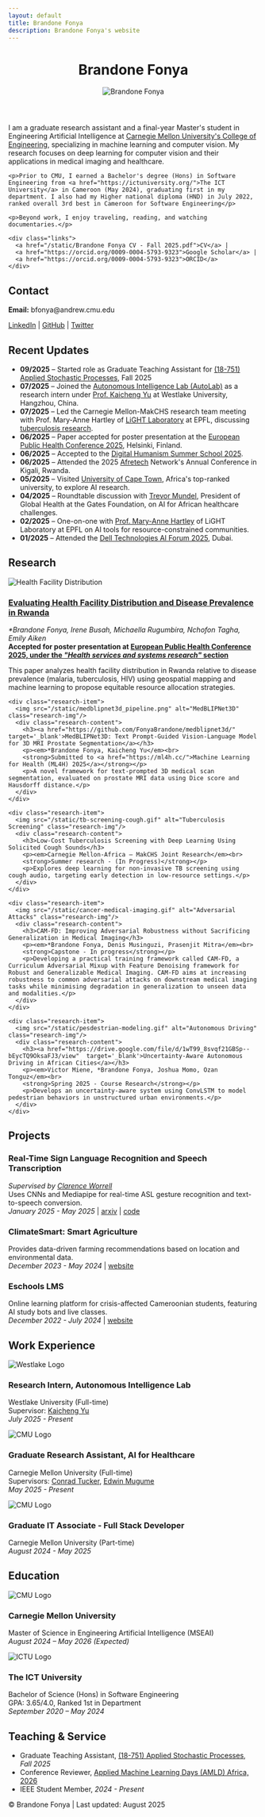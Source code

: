 ```yaml
---
layout: default
title: Brandone Fonya
description: Brandone Fonya's website
---
```


<link href="https://fonts.googleapis.com/css2?family=Roboto:wght@300;400;700&display=swap" rel="stylesheet">
<link href="/static/css/styles.css" rel="stylesheet">

<div class="container">
  <header class="header">
    <h1>Brandone Fonya</h1>
    <img src="/static/profile.jpg" alt="Brandone Fonya" class="profile-img"/>
  </header>

  <section class="about">
    <p>I am a graduate research assistant and a final-year Master's student in Engineering Artificial Intelligence at <a href="https://engineering.cmu.edu/">Carnegie Mellon University's College of Engineering</a>, specializing in machine learning and computer vision. My research focuses on deep learning for computer vision and their applications in medical imaging and healthcare.</p>

    <p>Prior to CMU, I earned a Bachelor's degree (Hons) in Software Engineering from <a href="https://ictuniversity.org/">The ICT University</a> in Cameroon (May 2024), graduating first in my department. I also had my Higher national diploma (HND) in July 2022, ranked overall 3rd best in Cameroon for Software Engineering</p>

    <p>Beyond work, I enjoy traveling, reading, and watching documentaries.</p>

    <div class="links">
      <a href="/static/Brandone Fonya CV - Fall 2025.pdf">CV</a> | 
      <a href="https://orcid.org/0009-0004-5793-9323">Google Scholar</a> |
      <a href="https://orcid.org/0009-0004-5793-9323">ORCID</a>
    </div>
  </section>

  <section class="contact">
    <h2>Contact</h2>
    <p><strong>Email:</strong> bfonya@andrew.cmu.edu</p>
    <div class="links">
      <a href="https://www.linkedin.com/in/brandone-fonya-217654240/">LinkedIn</a> | 
      <a href="https://github.com/fonyabrandone">GitHub</a> | 
      <a href="https://twitter.com/princebrandone">Twitter</a>
    </div>
  </section>

  <section class="updates">
    <h2>Recent Updates</h2>
    <ul>
      <li><strong>09/2025</strong> – Started role as Graduate Teaching Assistant for <a href="https://courses.ece.cmu.edu/18751">(18-751) Applied Stochastic Processes</a>, Fall 2025</li>
      <li><strong>07/2025</strong> – Joined the <a href='https://westlake-autolab.github.io/' target='_blank'>Autonomous Intelligence Lab (AutoLab)</a> as a research intern under <a href="https://en.westlake.edu.cn/faculty/kaicheng-yu.html">Prof. Kaicheng Yu</a> at Westlake University, Hangzhou, China.</li>
      <li><strong>07/2025</strong> – Led the Carnegie Mellon-MakCHS research team meeting with Prof. Mary-Anne Hartley of <a href="https://www.light-laboratory.org/">LiGHT Laboratory</a> at EPFL, discussing <a href="https://ai.epfl.ch/ai-making-it-easier-to-diagnose-tuberculosis-in-sub-saharan-africa/">tuberculosis research</a>.</li>
      <li><strong>06/2025</strong> – Paper accepted for poster presentation at the <a href="https://ephconference.eu/">European Public Health Conference 2025</a>, Helsinki, Finland.</li>
      <li><strong>06/2025</strong> – Accepted to the <a href="https://dighum.kcrc.rw/">Digital Humanism Summer School 2025</a>.</li>
      <li><strong>06/2025</strong> – Attended the 2025 <a href="https://engineering.cmu.edu/afretec/index.html">Afretech</a> Network's Annual Conference in Kigali, Rwanda.</li>
      <li><strong>05/2025</strong> – Visited <a href="https://www.uct.ac.za/">University of Cape Town</a>, Africa's top-ranked university, to explore AI research.</li>
      <li><strong>04/2025</strong> – Roundtable discussion with <a href="https://www.gatesfoundation.org/about/leadership/trevor-mundel">Trevor Mundel</a>, President of Global Health at the Gates Foundation, on AI for African healthcare challenges.</li>
      <li><strong>02/2025</strong> – One-on-one with <a href="https://people.epfl.ch/mary-anne.hartley?lang=en">Prof. Mary-Anne Hartley</a> of LiGHT Laboratory at EPFL on AI tools for resource-constrained communities.</li>
      <li><strong>01/2025</strong> – Attended the <a href="https://events.dell.com/event/ce14c9e1-18e7-4347-aa04-f0e2ce851129/summary">Dell Technologies AI Forum 2025</a>, Dubai.</li>
    </ul>
  </section>

  <section class="research">
    <h2>Research</h2>
    <div class="research-item">
      <img src="/static/heatmap.png" alt="Health Facility Distribution" class="research-img"/>
      <div class="research-content">
        <h3><a href="https://github.com/FonyaBrandone/MBDA_Research" target='_blank'>Evaluating Health Facility Distribution and Disease Prevalence in Rwanda</a></h3>
        <p><em>*Brandone Fonya, Irene Busah, Michaella Rugumbira, Nchofon Tagha, Emily Aiken</em><br>
        <strong>Accepted for poster presentation at <a href="https://ephconference.eu/app/programme/programme.php?d=displays">European Public Health Conference 2025, under the <i>"Health services and systems research"</i> section</a></strong></p>
        <p>This paper analyzes health facility distribution in Rwanda relative to disease prevalence (malaria, tuberculosis, HIV) using geospatial mapping and machine learning to propose equitable resource allocation strategies.</p>
      </div>
    </div>

    <div class="research-item">
      <img src="/static/medblipnet3d_pipeline.png" alt="MedBLIPNet3D" class="research-img"/>
      <div class="research-content">
        <h3><a href="https://github.com/FonyaBrandone/medblipnet3d/"  target='_blank'>MedBLIPNet3D: Text Prompt-Guided Vision-Language Model for 3D MRI Prostate Segmentation</a></h3>
        <p><em>*Brandone Fonya, Kaicheng Yu</em><br>
        <strong>Submitted to <a href="https://ml4h.cc/">Machine Learning for Health (ML4H) 2025</a></strong></p>
        <p>A novel framework for text-prompted 3D medical scan segmentation, evaluated on prostate MRI data using Dice score and Hausdorff distance.</p>
      </div>
    </div>

    <div class="research-item">
      <img src="/static/tb-screening-cough.gif" alt="Tuberculosis Screening" class="research-img"/>
      <div class="research-content">
        <h3>Low-Cost Tuberculosis Screening with Deep Learning Using Solicited Cough Sounds</h3>
        <p><em>Carnegie Mellon-Africa – MakCHS Joint Research</em><br>
        <strong>Summer research - (In Progress)</strong></p>
        <p>Explores deep learning for non-invasive TB screening using cough audio, targeting early detection in low-resource settings.</p>
      </div>
    </div>

    <div class="research-item">
      <img src="/static/cancer-medical-imaging.gif" alt="Adversarial Attacks" class="research-img"/>
      <div class="research-content">
        <h3>CAM-FD: Improving Adversarial Robustness without Sacrificing Generalization in Medical Imaging</h3>
        <p><em>*Brandone Fonya, Denis Musinguzi, Prasenjit Mitra</em><br>
        <strong>Capstone - In progress</strong></p>
        <p>Developing a practical training framework called CAM-FD, a Curriculum Adversarial Mixup with Feature Denoising framework for Robust and Generalizable Medical Imaging. CAM-FD aims at increasing robustness to common adversarial attacks on downstream medical imaging tasks while minimising degradation in generalization to unseen data and modalities.</p>
      </div>
    </div>

    <div class="research-item">
      <img src="/static/pesdestrian-modeling.gif" alt="Autonomous Driving" class="research-img"/>
      <div class="research-content">
        <h3><a href="https://drive.google.com/file/d/1wT99_8svqf21GBSp--bEycTQ9OksaFJ3/view"  target='_blank'>Uncertainty-Aware Autonomous Driving in African Cities</a></h3>
        <p><em>Victor Miene, *Brandone Fonya, Joshua Momo, Ozan Tonguz</em><br>
        <strong>Spring 2025 - Course Research</strong></p>
        <p>Develops an uncertainty-aware system using ConvLSTM to model pedestrian behaviors in unstructured urban environments.</p>
      </div>
    </div>
  </section>

  <section class="projects">
    <h2>Projects</h2>
    <div class="project-item">
      <h3>Real-Time Sign Language Recognition and Speech Transcription</h3>
      <p><em>Supervised by <a href="https://insights.sei.cmu.edu/authors/clarence-worrell/">Clarence Worrell</a></em><br>
      Uses CNNs and Mediapipe for real-time ASL gesture recognition and text-to-speech conversion.<br>
      <em>January 2025 - May 2025</em> | <a href="http://arxiv.org/abs/2508.12713">arxiv</a> | <a href="https://github.com/FonyaBrandone/Sign-language-project-deep-learning">code</a></p>
    </div>
    <div class="project-item">
      <h3>ClimateSmart: Smart Agriculture</h3>
      <p>Provides data-driven farming recommendations based on location and environmental data.<br>
      <em>December 2023 - May 2024</em> | <a href="https://climatesmart.000webhostapp.com/">website</a></p>
    </div>
    <div class="project-item">
      <h3>Eschools LMS</h3>
      <p>Online learning platform for crisis-affected Cameroonian students, featuring AI study bots and live classes.<br>
      <em>December 2022 - July 2024</em> | <a href="https://eschools.netlify.app/">website</a></p>
    </div>
  </section>

  <section class="work-experience">
    <h2>Work Experience</h2>
    <div class="work-item">
      <img src="/static/westlake-logo.jpg" alt="Westlake Logo" class="work-img"/>
      <div class="work-content">
        <h3>Research Intern, Autonomous Intelligence Lab</h3>
        <p>Westlake University (Full-time)<br>
        Supervisor: <a href="https://www.yukaicheng.cn/">Kaicheng Yu</a><br>
        <em>July 2025 - Present</em></p>
      </div>
    </div>
    <div class="work-item">
      <img src="/static/cmu.png" alt="CMU Logo" class="work-img"/>
      <div class="work-content">
        <h3>Graduate Research Assistant, AI for Healthcare</h3>
        <p>Carnegie Mellon University (Full-time)<br>
        Supervisors: <a href="https://engineering.cmu.edu/directory/bios/tucker-conrad.html">Conrad Tucker</a>, <a href="https://scholars.cmu.edu/6761-edwin-mugume/publications">Edwin Mugume</a><br>
        <em>May 2025 - Present</em></p>
      </div>
    </div>
    <div class="work-item">
      <img src="/static/cmu.png" alt="CMU Logo" class="work-img"/>
      <div class="work-content">
        <h3>Graduate IT Associate - Full Stack Developer</h3>
        <p>Carnegie Mellon University (Part-time)<br>
        <em>August 2024 - May 2025</em></p>
      </div>
    </div>
  </section>

  <section class="education">
    <h2>Education</h2>
    <div class="education-item">
      <img src="/static/cmu.png" alt="CMU Logo" class="education-img"/>
      <div class="education-content">
        <h3>Carnegie Mellon University</h3>
        <p>Master of Science in Engineering Artificial Intelligence (MSEAI)<br>
        <em>August 2024 – May 2026 (Expected)</em></p>
      </div>
    </div>
    <div class="education-item">
      <img src="/static/ICTULogoNew.png" alt="ICTU Logo" class="education-img"/>
      <div class="education-content">
        <h3>The ICT University</h3>
        <p>Bachelor of Science (Hons) in Software Engineering<br>
        GPA: 3.65/4.0, Ranked 1st in Department<br>
        <em>September 2020 – May 2024</em></p>
      </div>
    </div>
  </section>

  <section class="teaching-service">
    <h2>Teaching & Service</h2>
    <ul>
      <!-- <li>Graduate Teaching Assistant, <a href="https://courses.ece.cmu.edu/18661">Introduction to Machine Learning for Engineers (18-661)</a>, under <a href="https://www.ece.cmu.edu/directory/bios/joe-wong-carlee.html">Carlee Joe-Wong</a>, <em>Fall 2025</em></li>
      -->
      <li>Graduate Teaching Assistant, <a href="https://courses.ece.cmu.edu/18751">(18-751)   Applied Stochastic Processes</a>, <em>Fall 2025</em></li>
      <li>Conference Reviewer, <a href="https://appliedmldays.org/">Applied Machine Learning Days (AMLD) Africa, 2026</a></li>
      <li>IEEE Student Member, <em>2024 - Present</em></li>
    </ul>
  </section>

  <footer>© Brandone Fonya | Last updated: August 2025</footer>
</div>